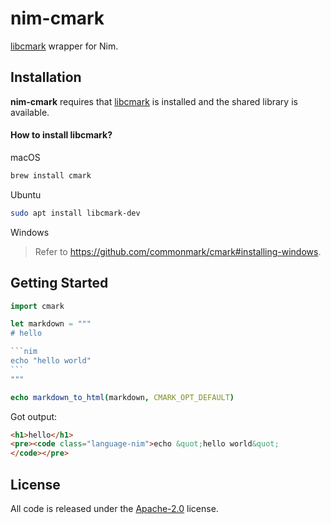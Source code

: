 # nim-cmark

[libcmark] wrapper for Nim.

## Installation
**nim-cmark** requires that [libcmark] is installed and the shared library is available.

#### How to install libcmark?
macOS
```sh
brew install cmark
```

Ubuntu
```sh
sudo apt install libcmark-dev
```

Windows
> Refer to <https://github.com/commonmark/cmark#installing-windows>.


## Getting Started
~~~nim
import cmark

let markdown = """
# hello

```nim
echo "hello world"
```
"""

echo markdown_to_html(markdown, CMARK_OPT_DEFAULT)
~~~

Got output:
```html
<h1>hello</h1>
<pre><code class="language-nim">echo &quot;hello world&quot;
</code></pre>
```

## License
All code is released under the [Apache-2.0](./LICENSE) license.


[libcmark]: https://github.com/commonmark/cmark
